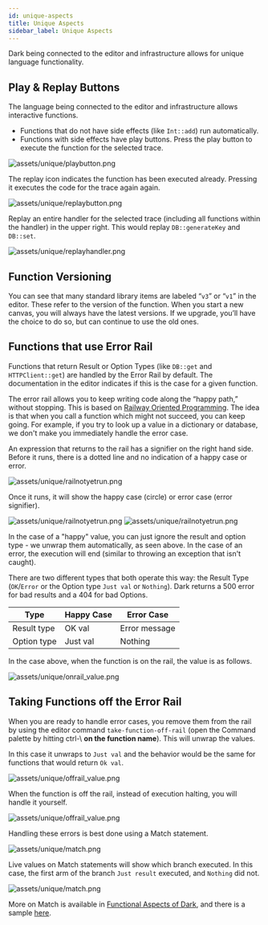 ```yaml
---
id: unique-aspects
title: Unique Aspects
sidebar_label: Unique Aspects
---
```


Dark being connected to the editor and infrastructure allows for unique language functionality.

## Play & Replay Buttons

The language being connected to the editor and infrastructure allows interactive functions.

- Functions that do not have side effects (like `Int::add`) run automatically.
- Functions with side effects have play buttons. Press the play button to execute the function for the selected trace.

![assets/unique/playbutton.png](assets/unique/playbutton.png)

The replay icon indicates the function has been executed already. Pressing it executes the code for the trace again again.

![assets/unique/replaybutton.png](assets/unique/replaybutton.png)

Replay an entire handler for the selected trace (including all functions within the handler) in the upper right. This would replay `DB::generateKey` and `DB::set`.

![assets/unique/replayhandler.png](assets/unique/replayhandler.png)

## Function Versioning

You can see that many standard library items are labeled “`v3`” or “`v1`” in the editor. These refer to the version of the function. When you start a new canvas, you will always have the latest versions. If we upgrade, you’ll have the choice to do so, but can continue to use the old ones.

## Functions that use Error Rail

Functions that return Result or Option Types (like `DB::get` and `HTTPClient::get`) are handled by the Error Rail by default. The documentation in the editor indicates if this is the case for a given function.

The error rail allows you to keep writing code along the “happy path,” without stopping. This is based on [Railway Oriented Programming](https://medium.com/darklang/real-problems-with-functional-languages-efe668c5264a). The idea is that when you call a function which might not succeed, you can keep going. For example, if you try to look up a value in a dictionary or database, we don't make you immediately handle the error case.

An expression that returns to the rail has a signifier on the right hand side. Before it runs, there is a dotted line and no indication of a happy case or error.

![assets/unique/railnotyetrun.png](assets/unique/railnotyetrun.png)

Once it runs, it will show the happy case (circle) or error case (error signifier).

![assets/unique/railnotyetrun.png](assets/unique/errorrail_success.png)
![assets/unique/railnotyetrun.png](assets/unique/errorrail_failure.png)

In the case of a "happy" value, you can just ignore the result and option type - we unwrap them automatically, as seen above. In the case of an error, the execution will end (similar to throwing an exception that isn't caught).

There are two different types that both operate this way: the Result Type (`OK`/`Error` or the Option type `Just val` or `Nothing`). Dark returns a 500 error for bad results and a 404 for bad Options.

| Type        | Happy Case | Error Case    |
| ----------- | ---------- | ------------- |
| Result type | OK val     | Error message |
| Option type | Just val   | Nothing       |

In the case above, when the function is on the rail, the value is as follows.

![assets/unique/onrail_value.png](assets/unique/onrail_value.png)

## Taking Functions off the Error Rail

When you are ready to handle error cases, you remove them from the rail by using the editor command `take-function-off-rail` (open the Command palette by hitting ctrl-\ **on the function name**). This will unwrap the values.

In this case it unwraps to `Just val` and the behavior would be the same for functions that would return `Ok val`.

![assets/unique/offrail_value.png](assets/unique/offrail_value.png)

When the function is off the rail, instead of execution halting, you will handle it yourself.

![assets/unique/offrail_value.png](assets/unique/offrail_error.png)

Handling these errors is best done using a Match statement.

![assets/unique/match.png](assets/unique/match.png)

Live values on Match statements will show which branch executed. In this case, the first arm of the branch `Just result` executed, and `Nothing` did not.

![assets/unique/match.png](assets/unique/match_just.png)

More on Match is available in [Functional Aspects of Dark](https://darklang.github.io/docs/functional-aspects), and there is a sample [here](https://darklang.com/a/sample-match).

